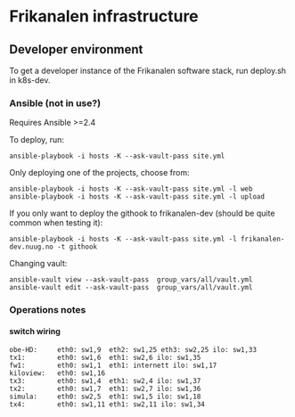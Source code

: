 Frikanalen infrastructure
=========================

## Developer environment

To get a developer instance of the Frikanalen software stack, run deploy.sh in k8s-dev.

### Ansible (not in use?)
Requires Ansible >=2.4

To deploy, run:

    ansible-playbook -i hosts -K --ask-vault-pass site.yml

Only deploying one of the projects, choose from:

    ansible-playbook -i hosts -K --ask-vault-pass site.yml -l web
    ansible-playbook -i hosts -K --ask-vault-pass site.yml -l upload

If you only want to deploy the githook to frikanalen-dev (should be quite common when testing it):

    ansible-playbook -i hosts -K --ask-vault-pass site.yml -l frikanalen-dev.nuug.no -t githook

Changing vault:

    ansible-vault view --ask-vault-pass  group_vars/all/vault.yml
    ansible-vault edit --ask-vault-pass  group_vars/all/vault.yml

### Operations notes

#### switch wiring
```
obe-HD:     eth0: sw1,9  eth2: sw1,25 eth3: sw2,25 ilo: sw1,33
tx1:        eth0: sw1,6  eth1: sw2,6 ilo: sw1,35
fw1:        eth0: sw1,1  eth1: internett ilo: sw1,17
kiloview:   eth0: sw1,16
tx3:        eth0: sw1,4  eth1: sw2,4 ilo: sw1,37
tx2:        eth0: sw1,7  eth1: sw2,7 ilo: sw1,36
simula:     eth0: sw2,5  eth1: sw1,5 ilo: sw1,18
tx4:        eth0: sw1,11 eth1: sw2,11 ilo: sw1,34
```
